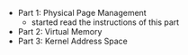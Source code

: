 * Part 1: Physical Page Management
  * started read the instructions of this part
* Part 2: Virtual Memory
* Part 3: Kernel Address Space
